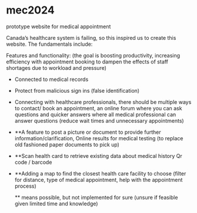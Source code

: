 # mec2024
prototype website for medical appointment

Canada’s healthcare system is failing, so this inspired us to create this website. The fundamentals include:

Features and functionality: (the goal is boosting productivity, increasing efficiency with appointment booking to dampen the effects of staff shortages due to workload and pressure)

- Connected to medical records
- Protect from malicious sign ins (false identification)
- Connecting with healthcare professionals, there should be multiple ways to contact/ book an appointment, an online forum where you can ask questions and quicker answers where all medical professional can answer questions (reduce wait times and unnecessary appointments)
- **A feature to post a picture or document to provide further information/clarification, Online results for medical testing (to replace old fashioned paper documents to pick up)
- **Scan health card to retrieve existing data about medical history Qr code / barcode
- **Adding a map to find the closest health care facility to choose (filter for distance, type of medical appointment, help with the appointment process)

  ** means possible, but not implemented for sure (unsure if feasible given limited time and knowledge)

